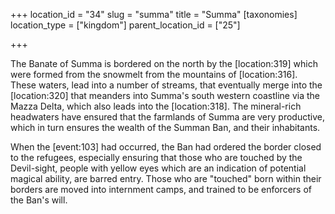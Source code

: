 +++
location_id = "34"
slug = "summa"
title = "Summa"
[taxonomies]
location_type = ["kingdom"]
parent_location_id = ["25"]

+++

The Banate of Summa is bordered on the north by the \[location:319\] which were formed from the snowmelt from the mountains of \[location:316\]. These waters, lead into a number of streams, that eventually merge into the \[location:320\] that meanders into Summa's south western coastline via the Mazza Delta, which also leads into the \[location:318\]. The mineral-rich headwaters have ensured that the farmlands of Summa are very productive, which in turn ensures the wealth of the Summan Ban, and their inhabitants.

When the \[event:103\] had occurred, the Ban had ordered the border closed to the refugees, especially ensuring that those who are touched by the Devil-sight, people with yellow eyes which are an indication of potential magical ability, are barred entry. Those who are "touched" born within their borders are moved into internment camps, and trained to be enforcers of the Ban's will.
